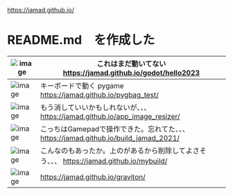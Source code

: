 https://jamad.github.io/

# README.md　を作成した


![image](https://github.com/jamad/jamad.github.io/assets/949913/90021531-0d25-4283-b5bb-20eb3e41801c)| これはまだ動いてない https://jamad.github.io/godot/hello2023
-|-
![image](https://github.com/jamad/jamad.github.io/assets/949913/b877c150-25e0-481a-bac8-1981c3a63441)| キーボードで動く pygame https://jamad.github.io/pygbag_test/
![image](https://github.com/jamad/jamad.github.io/assets/949913/3443c5a8-2c19-4d60-be26-59f7f5ab671e)| もう消していいかもしれないが、、、 https://jamad.github.io/app_image_resizer/
![image](https://github.com/jamad/jamad.github.io/assets/949913/79c4c4cc-e770-49e6-b881-03fb2af59a1a)| こっちはGamepadで操作できた。忘れてた、、、 https://jamad.github.io/build_jamad_2021/
![image](https://github.com/jamad/jamad.github.io/assets/949913/9eaa419e-81bb-42ab-ba1f-594ad0730c48) | こんなのもあったか。上のがあるから削除してよさそう、、、 https://jamad.github.io/mybuild/
![image](https://github.com/jamad/jamad.github.io/assets/949913/abb7f120-1fbd-4968-bb26-705be8904568)| https://jamad.github.io/graviton/
